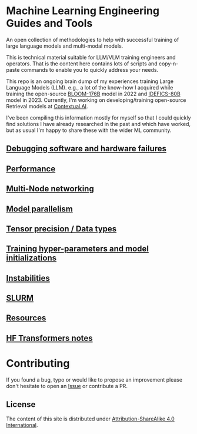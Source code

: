 # Machine Learning Engineering Guides and Tools

An open collection of methodologies to help with successful training of large language models and multi-modal models.

This is technical material suitable for LLM/VLM training engineers and operators. That is the content here contains lots of scripts and copy-n-paste commands to enable you to quickly address your needs.

This repo is an ongoing brain dump of my experiences training Large Language Models (LLM). e.g., a lot of the know-how I acquired while training the open-source [BLOOM-176B](https://huggingface.co/bigscience/bloom) model in 2022 and
[IDEFICS-80B](https://huggingface.co/HuggingFaceM4/idefics-80b-instruct) model in 2023. Currently, I'm working on developing/training open-source Retrieval models at [Contextual.AI](https://contextual.ai/).

I've been compiling this information mostly for myself so that I could quickly find solutions I have already researched in the past and which have worked, but as usual I'm happy to share these with the wider ML community.


## [Debugging software and hardware failures](./debug/)

## [Performance](./performance/)

## [Multi-Node networking](./multi-node)

## [Model parallelism](./parallelism/)

## [Tensor precision / Data types](./dtype/)

## [Training hyper-parameters and model initializations](./hparams/)

## [Instabilities](./instabilities/)

## [SLURM](./slurm/)

## [Resources](./resources/)

## [HF Transformers notes](./transformers/)


# Contributing

If you found a bug, typo or would like to propose an improvement please don't hesitate to open an [Issue](/Issue) or contribute a PR.


## License

The content of this site is distributed under [Attribution-ShareAlike 4.0 International](./LICENSE-CC-BY-SA).
